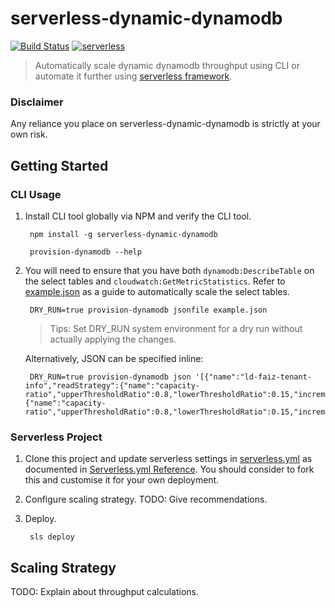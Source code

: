 # serverless-dynamic-dynamodb

[![Build Status](https://travis-ci.org/ServiceRocket/serverless-dynamic-dynamodb.svg?branch=master)](https://travis-ci.org/ServiceRocket/serverless-dynamic-dynamodb) [![serverless](http://public.serverless.com/badges/v3.svg)](http://www.serverless.com)


> Automatically scale dynamic dynamodb throughput using CLI or automate it further using [serverless framework](http://www.serverless.com).

### Disclaimer

Any reliance you place on serverless-dynamic-dynamodb is strictly at your own risk.

## Getting Started

### CLI Usage

1. Install CLI tool globally via NPM and verify the CLI tool.

        npm install -g serverless-dynamic-dynamodb
        
        provision-dynamodb --help

2. You will need to ensure that you have both `dynamodb:DescribeTable` on the select tables and
   `cloudwatch:GetMetricStatistics`. Refer to [example.json](./example.json) as a guide to automatically scale 
   the select tables.

        DRY_RUN=true provision-dynamodb jsonfile example.json
        
    > Tips: Set DRY_RUN system environment for a dry run without actually applying the changes.
    
    Alternatively, JSON can be specified inline:
    
        DRY_RUN=true provision-dynamodb json '[{"name":"ld-faiz-tenant-info","readStrategy":{"name":"capacity-ratio","upperThresholdRatio":0.8,"lowerThresholdRatio":0.15,"incrementRatio":3,"decrementRatio":0.8,"lowerBoundUnit":1,"upperBoundUnit":28},"writeStrategy":{"name":"capacity-ratio","upperThresholdRatio":0.8,"lowerThresholdRatio":0.15,"incrementRatio":3,"decrementRatio":0.8,"lowerBoundUnit":1,"upperBoundUnit":28}}]'
        
### Serverless Project

1. Clone this project and update serverless settings in [serverless.yml](./serverless.yml) as documented in  [Serverless.yml Reference](https://serverless.com/framework/docs/providers/aws/guide/serverless.yml/). You should consider to fork this and customise it for your own deployment.
   
2. Configure scaling strategy. TODO: Give recommendations.

3. Deploy.

        sls deploy
      
## Scaling Strategy

TODO: Explain about throughput calculations.